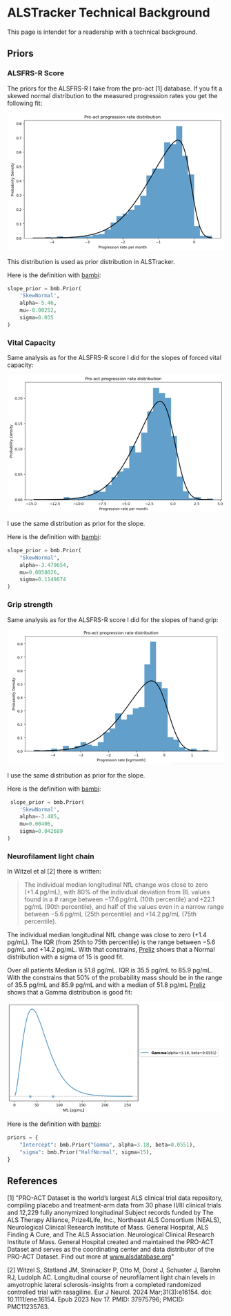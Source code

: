 # ALSTracker Technical Background

This page is intendet for a readership with a technical background.

## Priors

### ALSFRS-R Score

The priors for the ALSFRS-R I take from the pro-act [1] database. If you fit a skewed normal distribution to the measured progression rates you get the following fit:

![](img/prior_alsfrs.png)

This distribution is used as prior distribution in ALSTracker.

Here is the definition with [bambi](https://bambinos.github.io/bambi/):

```python
slope_prior = bmb.Prior(
    'SkewNormal', 
    alpha=-5.46, 
    mu=-0.00252, 
    sigma=0.035
)

```


### Vital Capacity

Same analysis as for the ALSFRS-R score I did for the slopes of forced vital capacity:

![](img/prior_vc.png)

I use the same distribution as prior for the slope.

Here is the definition with [bambi](https://bambinos.github.io/bambi/):

```python
slope_prior = bmb.Prior(
    "SkewNormal", 
    alpha=-3.479654, 
    mu=0.0058026, 
    sigma=0.1149874
)
```

### Grip strength

Same analysis as for the ALSFRS-R score I did for the slopes of hand grip:

![](img/prior_grip.png)

I use the same distribution as prior for the slope.

Here is the definition with [bambi](https://bambinos.github.io/bambi/):

```python
 slope_prior = bmb.Prior(
    'SkewNormal', 
    alpha=-3.485, 
    mu=0.00406, 
    sigma=0.042689
)

```


### Neurofilament light chain

In Witzel et al [2] there is written:

> The individual median longitudinal NfL change was close to zero (+1.4 pg/mL),	 with	 80%	 of	 the	 individual	 deviation	 from	 BL	 values	 found	 in	 a	        # range	 between	 −17.6 pg/mL	 (10th	 percentile)	 and +22.1 pg/mL	(90th	percentile),	and	half	of	the	values	even	in	a	 narrow	range between	−5.6 pg/mL	(25th	percentile)	and +14.2 pg/mL	 (75th	percentile).

The individual median longitudinal NfL change was close to zero (+1.4 pg/mL). The IQR (from 25th to 75th percentile) is the range between −5.6 pg/mL and +14.2 pg/mL. 
With that constrains,  [Preliz](https://preliz.readthedocs.io/en/latest/index.html) shows that a Normal distribution with a sigma of 15 is good fit.

Over all patients Median is 51.8 pg/mL. IQR is 35.5 pg/mL to 85.9 pg/mL. With the constrains that 50% of the probability mass should be in the range of 35.5 pg/mL and 85.9 pg/mL and with a median of 51.8 pg/mL [Preliz](https://preliz.readthedocs.io/en/latest/index.html) shows that a Gamma distribution is good fit:

![](img/prior_nfl.png)


Here is the definition with [bambi](https://bambinos.github.io/bambi/):
```python
priors = {
    "Intercept": bmb.Prior("Gamma", alpha=3.18, beta=0.0551),
    "sigma": bmb.Prior("HalfNormal", sigma=15),
}
```



## References

[1]  "PRO-ACT Dataset is the world’s largest ALS clinical trial data repository, compiling placebo and treatment-arm data from 30 phase II/III clinical trials and 12,229 fully anonymized longitudinal Subject records funded by The ALS Therapy Alliance, Prize4Life, Inc., Northeast ALS Consortium (NEALS), Neurological Clinical Research Institute of Mass. General Hospital, ALS Finding A Cure, and The ALS Association. Neurological Clinical Research Institute of Mass. General Hospital created and maintained the PRO-ACT Dataset and serves as the coordinating center and data distributor of the PRO-ACT Dataset. Find out more at www.alsdatabase.org" 

[2] Witzel S, Statland JM, Steinacker P, Otto M, Dorst J, Schuster J, Barohn RJ, Ludolph AC. Longitudinal course of neurofilament light chain levels in amyotrophic lateral sclerosis-insights from a completed randomized controlled trial with rasagiline. Eur J Neurol. 2024 Mar;31(3):e16154. doi: 10.1111/ene.16154. Epub 2023 Nov 17. PMID: 37975796; PMCID: PMC11235763.
